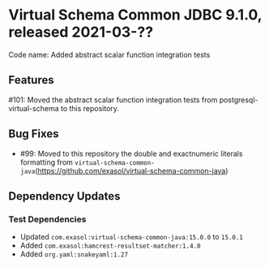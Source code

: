 # Virtual Schema Common JDBC 9.1.0, released 2021-03-??

Code name: Added abstract scalar function integration tests

## Features

#101: Moved the abstract scalar function integration tests from postgresql-virtual-schema to this repository.

## Bug Fixes

* #99: Moved to this repository the double and exactnumeric literals formatting from `virtual-schema-common-java`(https://github.com/exasol/virtual-schema-common-java)

## Dependency Updates

### Test Dependencies

* Updated `com.exasol:virtual-schema-common-java:15.0.0` to `15.0.1`
* Added `com.exasol:hamcrest-resultset-matcher:1.4.0`
* Added `org.yaml:snakeyaml:1.27`